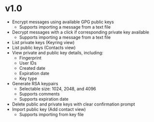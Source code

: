 # v1.0
- Encrypt messages using available GPG public keys
    - Supports importing a message from a text file
- Decrypt messages with a click if corresponding private key available
    - Supports importing a message from a text file
- List private keys (Keyring view)
- List public keys (Contacts view)
- View private and public key details, including:
    - Fingerprint
    - User IDs
    - Created date
    - Expiration date
    - Key type
- Generate RSA keypairs
    - Selectable size: 1024, 2048, and 4096
    - Supports comments
    - Supports expiration date
- Delete public and private keys with clear confirmation prompt
- Import public key (Add contact view)
    - Supports importing from key file
